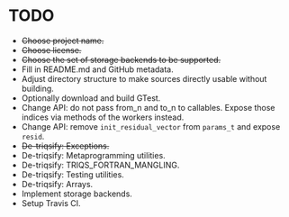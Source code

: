 TODO
====

* ~~Choose project name.~~
* ~~Choose license.~~
* ~~Choose the set of storage backends to be supported.~~
* Fill in README.md and GitHub metadata.
* Adjust directory structure to make sources directly usable without building.
* Optionally download and build GTest.
* Change API: do not pass from_n and to_n to callables. Expose those indices via methods of the workers instead.
* Change API: remove `init_residual_vector` from `params_t` and expose `resid`.
* ~~De-triqsify: Exceptions.~~
* De-triqsify: Metaprogramming utilities.
* De-triqsify: TRIQS_FORTRAN_MANGLING.
* De-triqsify: Testing utilities.
* De-triqsify: Arrays.
* Implement storage backends.
* Setup Travis CI.
